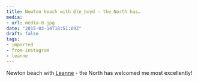 ```yaml
---
title: Newton beach with @le_boyd - the North has…
media:
- url: media-0.jpg
date: "2015-03-14T18:51:09Z"
draft: false
tags:
- imported
- from-instagram
- leanne
---
```

Newton beach with [Leanne](/tags/leanne) - the North has welcomed me most excellently!
